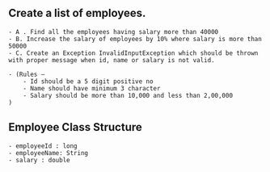 Create a list of employees. 
-----------------------
	- A . Find all the employees having salary more than 40000 
	- B. Increase the salary of employees by 10% where salary is more than 50000
	- C. Create an Exception InvalidInputException which should be thrown with proper message when id, name or salary is not valid.
	
	- (Rules –
		- Id should be a 5 digit positive no
		- Name should have minimum 3 character
		- Salary should be more than 10,000 and less than 2,00,000
	)

	 
Employee Class Structure
----------
	- employeeId : long
	- employeeName: String
	- salary : double
